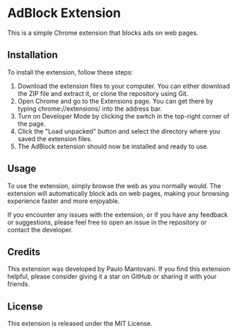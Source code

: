 <h1>AdBlock Extension</h1>
<p>This is a simple Chrome extension that blocks ads on web pages.</p>

<h2>Installation</h2>
<p>To install the extension, follow these steps:</p>

<ol>
  <li>Download the extension files to your computer. You can either download the ZIP file and extract it, or clone the repository using Git.</li>
  <li>Open Chrome and go to the Extensions page. You can get there by typing chrome://extensions/ into the address bar.</li>
  <li>Turn on Developer Mode by clicking the switch in the top-right corner of the page.</li>
  <li>Click the "Load unpacked" button and select the directory where you saved the extension files.</li>
  <li>The AdBlock extension should now be installed and ready to use.</li>
</ol>

<h2>Usage</h2>
<p>To use the extension, simply browse the web as you normally would. The extension will automatically block ads on web pages, making your browsing experience faster and more enjoyable.</p>

<p>If you encounter any issues with the extension, or if you have any feedback or suggestions, please feel free to open an issue in the repository or contact the developer.</p>

<h2>Credits</h2>
<p>This extension was developed by Paulo Mantovani. If you find this extension helpful, please consider giving it a star on GitHub or sharing it with your friends.</p>

<h2>License</h2>
<p>This extension is released under the MIT License.</p>
